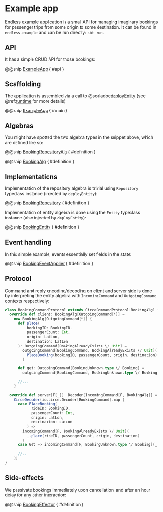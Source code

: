 # Example app

Endless example application is a small API for managing imaginary bookings for passenger trips from some origin to some destination. It can be found in `endless-example` and can be run directly: `sbt run`. 

## API
It has a simple CRUD API for those bookings:

@@snip [ExampleApp](/example/src/main/scala/endless/example/ExampleApp.scala) { #api }

## Scaffolding
The application is assembled via a call to @scaladoc[deployEntity](endless.runtime.akka.Deployer.deployEntity) (see @ref:[runtime](runtime.md) for more details)

@@snip [ExampleApp](/example/src/main/scala/endless/example/ExampleApp.scala) { #main }

## Algebras
You might have spotted the two algebra types in the snippet above, which are defined like so:

@@snip [BookingRepositoryAlg](/example/src/main/scala/endless/example/algebra/BookingRepositoryAlg.scala) { #definition }

@@snip [BookingAlg](/example/src/main/scala/endless/example/algebra/BookingAlg.scala) { #definition }

## Implementations
Implementation of the repository algebra is trivial using `Repository` typeclass instance (injected by `deployEntity`):

@@snip [BookingRepository](/example/src/main/scala/endless/example/logic/BookingRepository.scala) { #definition }

Implementation of entity algebra is done using the `Entity` typeclass instance (also injected by `deployEntity`):

@@snip [BookingEntity](/example/src/main/scala/endless/example/logic/BookingEntity.scala) { #definition }

## Event handling 

In this simple example, events essentially set fields in the state:

@@snip [BookingEventApplier](/example/src/main/scala/endless/example/logic/BookingEventApplier.scala) { #definition }

## Protocol
Command and reply encoding/decoding on client and server side is done by interpreting the entity algebra with `IncomingCommand` and `OutgoingCommand` contexts respectively:

```scala
class BookingCommandProtocol extends CirceCommandProtocol[BookingAlg] {
  override def client: BookingAlg[OutgoingCommand[*]] =
    new BookingAlg[OutgoingCommand[*]] {
      def place(
          bookingID: BookingID,
          passengerCount: Int,
          origin: LatLon,
          destination: LatLon
      ): OutgoingCommand[BookingAlreadyExists \/ Unit] =
        outgoingCommand[BookingCommand, BookingAlreadyExists \/ Unit](
          PlaceBooking(bookingID, passengerCount, origin, destination)
        )

      def get: OutgoingCommand[BookingUnknown.type \/ Booking] =
        outgoingCommand[BookingCommand, BookingUnknown.type \/ Booking](Get)

      //...
    }

  override def server[F[_]]: Decoder[IncomingCommand[F, BookingAlg]] =
    CirceDecoder(io.circe.Decoder[BookingCommand].map {
      case PlaceBooking(
            rideID: BookingID,
            passengerCount: Int,
            origin: LatLon,
            destination: LatLon
          ) =>
        incomingCommand[F, BookingAlreadyExists \/ Unit](
          _.place(rideID, passengerCount, origin, destination)
        )
      case Get => incomingCommand[F, BookingUnknown.type \/ Booking](_.get)
          
      //..
    })
}
```

## Side-effects
We passivate bookings immediately upon cancellation, and after an hour delay for any other interaction:

@@snip [BookingEffector](/example/src/main/scala/endless/example/logic/BookingEffector.scala) { #definition }
